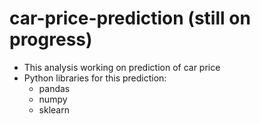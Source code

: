# car-price-prediction (still on progress)
- This analysis working on prediction of car price
- Python libraries for this prediction:
  - pandas
  - numpy
  - sklearn

